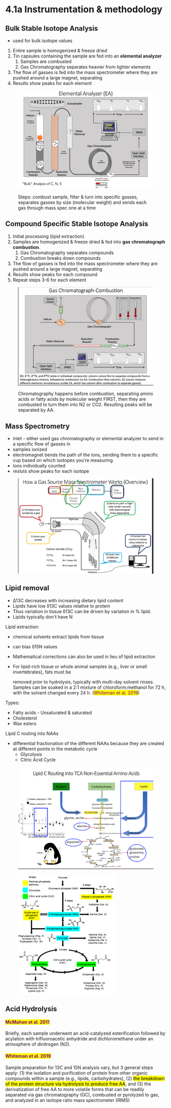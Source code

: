 # 4.1a Instrumentation & methodology

## Bulk Stable Isotope Analysis&#x20;

* used for bulk isotope values

1. Entire sample is homogenized & freeze dried
2. Tin capsules containing the sample are fed into an **elemental analyzer**&#x20;
   1. Samples are combusted&#x20;
   2. Gas Chromatography separates heavier from lighter elements&#x20;
3. The flow of gasses is fed into the mass spectrometer where they are pushed around a large magnet, separating&#x20;
4. Results show peaks for each element&#x20;

<figure><img src="../../.gitbook/assets/Screen Shot 2023-03-29 at 5.36.52 PM.png" alt=""><figcaption><p>Steps: combust sample, filter &#x26; turn into specific gasses, separates gasses by size (molecular weight) and sends each gas through mass spec one at a time</p></figcaption></figure>

## Compound Specific Stable Isotope Analysis&#x20;

1. Initial processing (lipid extraction)&#x20;
2. Samples are homogenized & freeze dried & fed into **gas chromatograph combustion**.&#x20;
   1. Gas Chromatography separates compounds&#x20;
   2. Combustion breaks down compounds&#x20;
3. The flow of gasses is fed into the mass spectrometer where they are pushed around a large magnet, separating&#x20;
4. Results show peaks for each compound
5. Repeat steps 3-6 for each element&#x20;

<figure><img src="../../.gitbook/assets/Screen Shot 2023-03-29 at 5.40.11 PM.png" alt=""><figcaption><p>Chromatography happens before combustion, separating amino acids or fatty acids by molecular weight FIRST, then they are combusted to turn them into N2 or CO2. Resulting peaks will be separated by AA. </p></figcaption></figure>

## Mass Spectrometry&#x20;

* inlet - either used gas chromatography or elemental analyzer to send in a specific flow of gasses in&#x20;
* samples ionized&#x20;
* electromagnet bends the path of the ions, sending them to a specific cup based on which isotopes you're measuring&#x20;
* Ions individually counted
* resluts show peaks for each isotope&#x20;

<figure><img src="../../.gitbook/assets/Screen Shot 2023-03-29 at 5.35.05 PM.png" alt=""><figcaption></figcaption></figure>

## Lipid removal&#x20;

* ∆13C decreases with increasing dietary lipid content&#x20;
* Lipids have low δ13C values relative to protein
* Thus variation in tissue δ13C can be driven by variation in % lipid.
* Lipids typically don't have N&#x20;

Lipid extraction:&#x20;

* chemical solvents extract lipids from tissue&#x20;
* can bias δ15N values&#x20;
* Mathematical corrections can also be used in lieu of lipid extraction
*   For lipid-rich tissue or whole animal samples (e.g., liver or small invertebrates), fats must be

    removed prior to hydrolysis, typically with multi-day solvent rinses. Samples can be soaked in a 2:1 mixture of chloroform:methanol for 72 h, with the solvent changed every 24 h. (<mark style="color:purple;">Whiteman et al. 2019</mark>)

Types:

* Fatty acids - Unsaturated & saturated
* Cholesterol
* Wax esters&#x20;

Lipid C routing into NAAs&#x20;

* differential fractionation of the different NAAs because they are created at different points in the metabolic cycle
  * Glycolysis
  * Citric Acid Cycle&#x20;

<figure><img src="../../.gitbook/assets/image.png" alt=""><figcaption></figcaption></figure>

<figure><img src="../../.gitbook/assets/Amino_acid_biosynthesis_overview.png" alt=""><figcaption></figcaption></figure>

## Acid Hydrolysis&#x20;

#### <mark style="color:purple;">McMahon et al. 2011</mark>

Briefly, each sample underwent an acid-catalyzed esterification followed by acylation with trifluoroacetic anhydride and dichloromethane under an atmosphere of dinitrogen (N2).

#### <mark style="color:purple;">Whiteman et al. 2019</mark>

Sample preparation for 13C and 15N analysis vary, but 3 general steps apply: (1) the isolation and purification of protein from other organic compounds within a sample (e.g., lipids, carbohydrates), (2) <mark style="background-color:yellow;">the breakdown of the protein structure via hydrolysis to produce free AA</mark>, and (3) the derivatization of free AA to more volatile forms that can be readily separated via gas chromatography (GC), combusted or pyrolyzed to gas, and analyzed in an isotope ratio mass spectrometer (IRMS)
